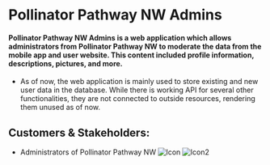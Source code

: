 # Pollinator Pathway NW Admins
#### Pollinator Pathway NW Admins is a web application which allows administrators from Pollinator Pathway NW to moderate the data from the mobile app and user website. This content included profile information, descriptions, pictures, and more.
- As of now, the web application is mainly used to store existing and new user data in the database. While there is working API for several other functionalities, they are not connected to outside resources, rendering them unused as of now.
## Customers & Stakeholders:
- Administrators of Pollinator Pathway NW
![Icon](https://user-images.githubusercontent.com/67928730/172041007-b16b5c3e-2847-4dbf-8086-0ddc62bc34d7.png)
![Icon2](https://user-images.githubusercontent.com/67928730/172041077-92403997-aa07-4c54-ba08-b8c76b25d7da.png)

